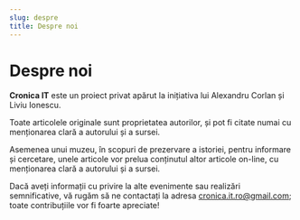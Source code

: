 ```yaml
---
slug: despre
title: Despre noi
---
```


# Despre noi

**Cronica IT** este un proiect privat apărut la inițiativa lui
Alexandru Corlan și Liviu Ionescu.

Toate articolele originale sunt proprietatea autorilor, și pot fi citate
numai cu menționarea clară a autorului și a sursei.

Asemenea unui muzeu, în scopuri de prezervare a istoriei,
pentru informare și cercetare, unele articole vor prelua conținutul
altor articole on-line, cu menționarea clară a autorului și a sursei.

Dacă aveți informații cu privire la alte evenimente sau
realizări semnificative,
vă rugăm să ne contactați la adresa
[cronica.it.ro@gmail.com](mailto:cronica.it.ro@gmail.com);
toate contribuțiile vor fi foarte apreciate!

